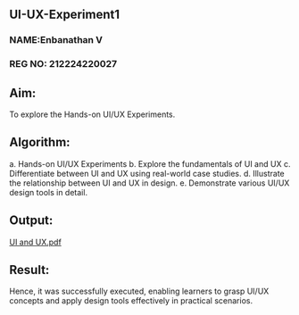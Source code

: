 ## UI-UX-Experiment1
### NAME:Enbanathan V
### REG NO: 212224220027
## Aim: 
To explore the Hands-on UI/UX Experiments.

## Algorithm:
 a. Hands-on UI/UX Experiments
 b. Explore the fundamentals of UI and UX
 c. Differentiate between UI and UX using real-world case studies.
 d. Illustrate the relationship between UI and UX in design.
 e. Demonstrate various UI/UX design tools in detail.

## Output:
[UI and UX.pdf](https://github.com/user-attachments/files/21796942/UI.and.UX.pdf)


## Result:
Hence, it was successfully executed, enabling learners to grasp UI/UX concepts and apply design tools effectively in practical scenarios.
